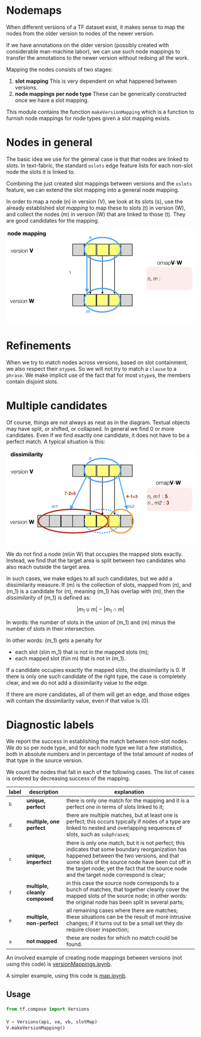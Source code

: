 # Nodemaps

When different versions of a TF dataset exist, it makes sense to map the nodes from the older version
to nodes of the newer version.

If we have annotations on the older version (possibly created with considerable man-machine labor),
we can use such node mappings to transfer the annotations to the newer version without redoing all
the work.

Mapping the nodes consists of two stages:

1. **slot mapping** This is very dependent on what happened between versions.
2. **node mappings per node type** These can be generically constructed once we have a slot mapping.

This module contains the function `makeVersionMapping` which is a function to furnish node mappings
for node types given a slot mapping exists.

# Nodes in general
The basic idea we use for the general case is that that nodes are linked to slots. 
In text-fabric, the standard `oslots` edge feature lists for each non-slot node the slots it is linked to.

Combining the just created slot mappings between versions and the `oslots` feature,
we can extend the slot mapping into a general node mapping.

In order to map a node \(n\) in version \(V\), we look at its slots \(s\),
use the already established *slot mapping* to map these to slots \(t\) in version \(W\),
and collect the nodes \(m\) in version \(W\) that are linked to those \(t\).
They are good candidates for the mapping.

![5](../images/diffs.005.png)

# Refinements

When we try to match nodes across versions, based on slot containment, we also respect
their `otype`s. So we will not try to match a `clause` to a `phrase`.
We make implicit use of the fact that for most `otype`s, the members contain disjoint slots.

# Multiple candidates
Of course, things are not always as neat as in the diagram. Textual objects may have split, or shifted,
or collapsed.
In general we find 0 or more candidates. 
Even if we find exactly one candidate, it does not have to be a perfect match.
A typical situation is this:

![6](../images/diffs.006.png)

We do not find a node \(m\in W\) that occupies the mapped slots exactly.
Instead, we find that the target area is split between two candidates who
also reach outside the target area.

In such cases, we make edges to all such candidates, but we add a dissimilarity measure.
If \(m\) is the collection of slots, mapped from \(n\), and \(m_1\) is a candidate for \(n\), meaning \(m_1\) has
overlap with \(m\), then the *dissimilarity* of \(m_1\) is defined as:

$$|m_1\cup m| - |m_1\cap m|$$

In words: the number of slots in the union of \(m_1\) and \(m\) minus the number of slots in their intersection.

In other words: \(m_1\) gets a penalty for

* each slot \(s\in m_1\) that is not in the mapped slots \(m\);
* each mapped slot \(t\in m\) that is not in \(m_1\).

If a candidate occupies exactly the mapped slots, the dissimilarity is 0.
If there is only one such candidate of the right type, the case is completely clear, and we
do not add a dissimilarity value to the edge.

If there are more candidates, all of them will get an edge, and those edges will contain the dissimilarity
value, even if that value is \(0\).


# Diagnostic labels
We report the success in establishing the match between non-slot nodes.
We do so per node type, and for each node type we list a few statistics,
both in absolute numbers and in percentage of the total amount of nodes of that
type in the source version.

We count the nodes that fall in each of the following cases.
The list of cases is ordered by decreasing success of the mapping.

label | description | explanation
--- | --- | ---
`b` | **unique, perfect** | there is only one match for the mapping and it is a perfect one in terms of slots linked to it;
`d` | **multiple, one perfect** | there are multiple matches, but at least one is perfect; this occurs typically if nodes of a type are linked to nested and overlapping sequences of slots, such as `subphrase`s;
`c` | **unique, imperfect** | there is only one match, but it is not perfect; this indicates that some boundary reorganization has happened between the two versions, and that some slots of the source node have been cut off in the target node; yet the fact that the source node and the target node correspond is clear;
`f` | **multiple, cleanly composed** | in this case the source node corresponds to a bunch of matches, that together cleanly cover the mapped slots of the source node; in other words: the original node has been split in several parts;
`e` | **multiple, non-perfect** | all remaining cases where there are matches; these situations can be the result of more intrusive changes; if it turns out to be a small set they do require closer inspection;
`a` | **not mapped** | these are nodes for which no match could be found.


An involved example of creating node mappings between versions (not using this code) is
[versionMappings.ipynb](https://nbviewer.jupyter.org/github/ETCBC/bhsa/blob/master/programs/versionMappings.ipynb).

A simpler example, using this code is
[map.ipynb](https://nbviewer.jupyter.org/github/Dans-labs/clariah-gm/blob/master/programs/map.ipynb).

## Usage

```python
from tf.compose import Versions

V = Versions(api, va, vb, slotMap)
V.makeVersionMapping()
```
